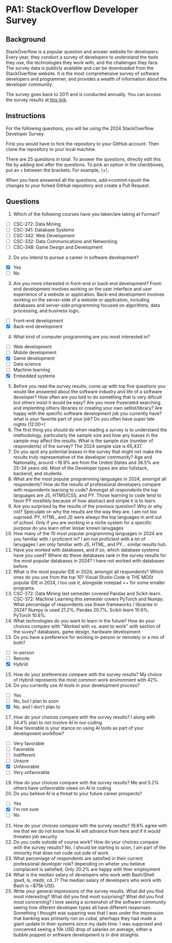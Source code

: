 
# PA1: StackOverflow Developer Survey

## Background

StackOverflow is a popular question and answer website for developers. Every year, they conduct a survey of developers to understand the tools they use, the technologies they work with, and the challenges they face. The survey data is publicly available and can be downloaded from the StackOverflow website. It is the most comprehensive survey of software developers and programmer, and provides a wealth of information about the developer community. 

The survey goes back to 2011 and is conducted annually. You can access the survey results at [this link](https://survey.stackoverflow.co/). 

## Instructions 

For the following questions, you will be using the 2024 StackOverflow Developer Survey. 

First you would have to fork the repository to your GitHub account. Then clone the repository to your local machine.

There are 25 questions in total. To answer the questions, directly edit this file by adding text after the questions. To pick an option in the checkboxes, put an `x` between the brackets. For example, `[x]`. 

When you have answered all the questions, add->commit->push the changes to your forked GitHub repository and create a Pull Request. 

## Questions

1. Which of the following courses have you taken/are taking at Furman? 

- [ ] CSC-272: Data Mining
- [ ] CSC-341: Database Systems
- [ ] CSC-342: Web Development
- [ ] CSC-332: Data Communications and Networking
- [ ] CSC-348: Game Design and Development

2. Do you intend to pursue a career in software development?

- [x] Yes
- [ ] No

3. Are you more interested in front-end or back-end development? Front-end development involves working on the user interface and user experience of a website or application. Back-end development involves working on the server-side of a website or application, including databases and server-side programming focused on algorithms, data processing, and business logic.

- [ ] Front-end development
- [x] Back-end development

4. What kind of computer programming are you most interested in?

- [ ] Web development
- [ ] Mobile development
- [x] Game development
- [ ] Data science
- [ ] Machine learning
- [x] Embedded systems 

5. Before you read the survey results, come up with top five questions you would like answered about the software industry and life of a software developer? 
    How often are you told to do something that is very dificult but others insist it would be easy?
    Are you more fruserated searching and implenting others libraries or creating your own setlist/library?
    Are happy with the specific software development job you currently have?
    what is your favorite part of your job?
    Do you often have super late nights (12:00+)
6. The first thing you should do when reading a survey is to understand the methodology, particularly the sample size and how any biases in the sample may affect the results. What is the sample size (number of respondents) of the survey? 
    The 2024 sample size is 65,437.
7. Do you spot any potential biases in the survey that might not make the results truly representative of the developer community?
    Age and Nationality, around ~18.9% are from the United States and 36.5% are 25-34 years old. Most of the Developer types are also fullstack, backend, and students.
8. What are the most popular programming languages in 2024, amongst all respondents? How do the results of professional developers compare with respondents learning to code?
    Amongst all respondents the top languages are JS, HTMS/CSS, and PY. Those learning to code tend to favor PY mostlikly because of how abstract and simple it is to learn.
9. Are you surprised by the results of the previous question? Why or why not? Speculate on why the results are the way they are.
    I am not too suprised. PY, HTML, and JS were always the top languages in and out of school. Only if you are working in a niche system for a specific purpose do you learn other lesser known lanugages
10. How many of the 10 most popular programming languages in 2024 are you familiar with / proficient in?
    I am not proficient with a lot of lanugages I am only familiar with JS, HTML, and PY... similar results huh.
11. Have you worked with databases, and if so, which database systems have you used? Where do these databases rank in the survey results for the most popular databases in 2024?
    I have not worked with databases before.
12. What is the most popular IDE in 2024, amongst all respondents? Which ones do you use from the top 10?
    Visual Studio Code is THE MOSt popular IDE in 2024, I too use it, alongside notepad ++ for some smaller programs.
13. CSC-272: Data Mining last semester covered Pandas and Scikit-learn. CSC-372: Machine Learning this semester covers PyTorch and Numpy. What percentage of respondents use these frameworks / libraries in 2024?
    Numpy is used 21.2%, Pandas 20.7%, Scikit-learn 10.6%, PyTorch 10.6%.
14. What technologies do you want to learn in the future? How do your choices compare with "Worked with vs. want to work" with section of the suvey? 
    databases, game design, hardware development
15. Do you have a preference for working in-person or remotely or a mix of both? 

- [ ] In-person
- [ ] Remote
- [x] Hybrid

15. How do your preferences compare with the survey results?
    My choice of Hybrid represents the most common work environment with 42%.
16. Do you currently use AI tools in your development process? 

- [ ] Yes
- [ ] No, but I plan to soon 
- [x] No, and I don't plan to

17. How do your choices compare with the survey results?
    I along with 24.4% plan to not involve AI in our coding
18. How favorable is your stance on using AI tools as part of your development workflow?

- [ ] Very favorable
- [ ] Favorable
- [ ] Indifferent
- [ ] Unsure 
- [x] Unfavorable
- [ ] Very unfavorable

19. How do your choices compare with the survey results?
    Me and 5.2% others have unfavorable views on AI in coding
20. Do you believe AI is a threat to your future career prospects?

- [ ] Yes
- [x] I'm not sure
- [ ] No

21. How do your choices compare with the survey results?
    19.6% agree with me that we do not know how AI will advance from here and if it would threaten job security 
22. Do you code outside of course work? How do your choices compare with the survey results?
    No, I should be starting to soon, I am part of the miniority that does not code out side of work.
23. What percentage of respondents are satisfied in their current professional developer role?
    depending on wheter you believe complacent is satisfied; Only 20.2% are happy with thier employment 
24. What is the median salary of developers who work with Bash/Shell (pwd, ls, mkdir, cd..)? 
    The median salary of developers who work with Bash is ~$75k USD.
25. Write your general impressions of the survey results. What did you find most interesting? What did you find most surprising? What did you find most concerning?
    I love seeing a screenshot of the software community seeing how diferent developer types all have different responses. Something I thought was suppring was that I was under the impression that banking was primarily run on cobal, pherhaps they had made a giant update to their systems since my dads time. I was supprised and concenred seeing a 10k USD drop of salaries on average, either a bubble popped or software development is in dire straights.
